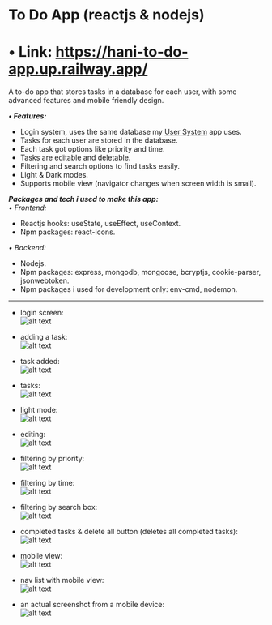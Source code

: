 # To Do App (reactjs & nodejs)    

# • Link: https://hani-to-do-app.up.railway.app/   

A to-do app that stores tasks in a database for each user, with some advanced features and mobile friendly design.   

***• Features:***   
- Login system, uses the same database my [User System](https://github.com/Hani-ALHamad/react-node-user-system) app uses.
- Tasks for each user are stored in the database.
- Each task got options like priority and time.
- Tasks are editable and deletable.
- Filtering and search options to find tasks easily.
- Light & Dark modes.
- Supports mobile view (navigator changes when screen width is small). 

***Packages and tech i used to make this app:***   
*• Frontend:*   
- Reactjs hooks: useState, useEffect, useContext.   
- Npm packages: react-icons.

*• Backend:*   
- Nodejs.   
- Npm packages: express, mongodb, mongoose, bcryptjs, cookie-parser, jsonwebtoken.   
- Npm packages i used for development only:  env-cmd, nodemon.    
   
--- 

- login screen:   
![alt text](https://raw.githubusercontent.com/Hani-ALHamad/react-node-to-do-app/main/signIn.jpg)

- adding a task:   
![alt text](https://raw.githubusercontent.com/Hani-ALHamad/react-node-to-do-app/main/add_task.png)

- task added:   
![alt text](https://raw.githubusercontent.com/Hani-ALHamad/react-node-to-do-app/main/task_added.png)

- tasks:   
![alt text](https://raw.githubusercontent.com/Hani-ALHamad/react-node-to-do-app/main/many_tasks.png)

- light mode:   
![alt text](https://raw.githubusercontent.com/Hani-ALHamad/react-node-to-do-app/main/light_mode.png)

- editing:   
![alt text](https://raw.githubusercontent.com/Hani-ALHamad/react-node-to-do-app/main/editing.png)

- filtering by priority:   
![alt text](https://raw.githubusercontent.com/Hani-ALHamad/react-node-to-do-app/main/filtering_priority.png)

- filtering by time:   
![alt text](https://raw.githubusercontent.com/Hani-ALHamad/react-node-to-do-app/main/filtering_time.png)

- filtering by search box:   
![alt text](https://raw.githubusercontent.com/Hani-ALHamad/react-node-to-do-app/main/using%20search.png)

- completed tasks & delete all button (deletes all completed tasks):   
![alt text](https://raw.githubusercontent.com/Hani-ALHamad/react-node-to-do-app/main/completed.png)

- mobile view:   
![alt text](https://raw.githubusercontent.com/Hani-ALHamad/react-node-to-do-app/main/mobile_view.png)

- nav list with mobile view:   
![alt text](https://raw.githubusercontent.com/Hani-ALHamad/react-node-to-do-app/main/mobile_view2.png)

- an actual screenshot from a mobile device:   
![alt text](https://raw.githubusercontent.com/Hani-ALHamad/react-node-to-do-app/main/mobile_view3.jpg)









